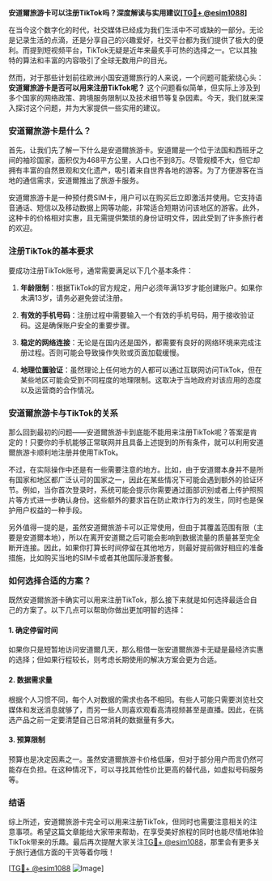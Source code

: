 **安道爾旅游卡可以注册TikTok吗？深度解读与实用建议[[TG💪+ @esim1088](https://t.me/s/esim1088)]**

在当今这个数字化的时代，社交媒体已经成为我们生活中不可或缺的一部分。无论是记录生活的点滴，还是分享自己的兴趣爱好，社交平台都为我们提供了极大的便利。而提到短视频平台，TikTok无疑是近年来最炙手可热的选择之一。它以其独特的算法和丰富的内容吸引了全球无数用户的目光。

然而，对于那些计划前往欧洲小国安道爾旅行的人来说，一个问题可能萦绕心头：**安道爾旅游卡是否可以用来注册TikTok呢？** 这个问题看似简单，但实际上涉及到多个国家的网络政策、跨境服务限制以及技术细节等复杂因素。今天，我们就来深入探讨这个问题，并为大家提供一些实用的建议。

### 安道爾旅游卡是什么？

首先，让我们先了解一下什么是安道爾旅游卡。安道爾是一个位于法国和西班牙之间的袖珍国家，面积仅为468平方公里，人口也不到8万。尽管规模不大，但它却拥有丰富的自然景观和文化遗产，吸引着来自世界各地的游客。为了方便游客在当地的通信需求，安道爾推出了旅游卡服务。

安道爾旅游卡是一种预付费SIM卡，用户可以在购买后立即激活并使用。它支持语音通话、短信以及移动数据上网等功能，非常适合短期访问该地区的游客。此外，这种卡的价格相对实惠，且无需提供繁琐的身份证明文件，因此受到了许多旅行者的欢迎。

### 注册TikTok的基本要求

要成功注册TikTok账号，通常需要满足以下几个基本条件：

1. **年龄限制**：根据TikTok的官方规定，用户必须年满13岁才能创建账户。如果你未满13岁，请务必避免尝试注册。
   
2. **有效的手机号码**：注册过程中需要输入一个有效的手机号码，用于接收验证码。这是确保账户安全的重要步骤。

3. **稳定的网络连接**：无论是在国内还是国外，都需要有良好的网络环境来完成注册过程。否则可能会导致操作失败或页面加载缓慢。

4. **地理位置验证**：虽然理论上任何地方的人都可以通过互联网访问TikTok，但在某些地区可能会受到不同程度的地理限制。这取决于当地政府对该应用的态度以及运营商的合作情况。

### 安道爾旅游卡与TikTok的关系

那么回到最初的问题——安道爾旅游卡到底能不能用来注册TikTok呢？答案是肯定的！只要你的手机能够正常联网并且具备上述提到的所有条件，就可以利用安道爾旅游卡顺利地注册并使用TikTok。

不过，在实际操作中还是有一些需要注意的地方。比如，由于安道爾本身并不是所有国家和地区都广泛认可的国家之一，因此在某些情况下可能会遇到额外的验证环节。例如，当你首次登录时，系统可能会提示你需要通过面部识别或者上传护照照片等方式进一步确认身份。这些额外的要求旨在防止欺诈行为的发生，同时也是保护用户权益的一种手段。

另外值得一提的是，虽然安道爾旅游卡可以正常使用，但由于其覆盖范围有限（主要是安道爾本地），所以在离开安道爾之后可能会影响到数据流量的质量甚至完全断开连接。因此，如果你打算长时间停留在其他地方，则最好提前做好相应的准备措施，比如购买当地的SIM卡或者其他国际漫游套餐。

### 如何选择合适的方案？

既然安道爾旅游卡确实可以用来注册TikTok，那么接下来就是如何选择最适合自己的方案了。以下几点可以帮助你做出更加明智的选择：

#### 1. 确定停留时间
如果你只是短暂地访问安道爾几天，那么租借一张安道爾旅游卡无疑是最经济实惠的选择；但如果行程较长，则考虑长期使用的解决方案会更为合适。

#### 2. 数据需求量
根据个人习惯不同，每个人对数据的需求也各不相同。有些人可能只需要浏览社交媒体和发送消息就够了，而另一些人则喜欢观看高清视频甚至是直播。因此，在挑选产品之前一定要清楚自己日常消耗的数据量有多大。

#### 3. 预算限制
预算也是决定因素之一。虽然安道爾旅游卡价格低廉，但对于部分用户而言仍然可能存在负担。在这种情况下，可以寻找其他性价比更高的替代品，如虚拟号码服务等。

### 结语

综上所述，安道爾旅游卡完全可以用来注册TikTok，但同时也需要注意相关的注意事项。希望这篇文章能给大家带来帮助，在享受美好旅程的同时也能尽情地体验TikTok带来的乐趣。最后再次提醒大家关注[TG💪+ @esim1088](https://t.me/s/esim1088)，那里会有更多关于旅行通信方面的干货等着你哦！

[[TG💪+ @esim1088](https://t.me/s/esim1088) ![Image](https://i.postimg.cc/4NQfJmqS/Snipaste-2025-05-13-00-14-12.png)]